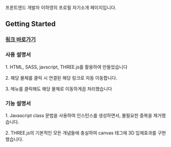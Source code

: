 <p>프론트엔드 개발자 이하영의 프로필 자기소개 페이지입니다.</p>

<h2>Getting Started</h2>
<h3><a href="https://iafan1229.github.io/threejs/" target="_blank">링크 바로가기</a></h3>

<h3>사용 설명서</h3>
<p>1. HTML, SASS, javscript, THREE.js를 활용하여 만들었습니다</p>
<p>2. 해당 물체를 클릭 시 연결된 해당 링크로 자동 이동합니다.</p>
<p>3. 메뉴를 클릭해도 해당 물체로 이동하게끔 처리했습니다</p>

<h3>기능 설명서</h3>
<p>1. Javascript class 문법을 사용하여 인스턴스를 생성하면서, 불필요한 중복을 제거했습니다.</p>
<p>2. THREE.js의 기본적인 모든 개념들에 충실하여 canvas 태그에 3D 입체효과를 구현했습니다.</p>
